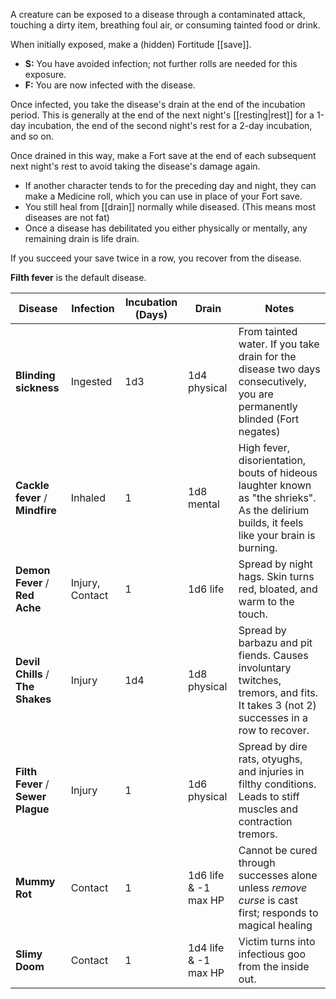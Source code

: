 A creature can be exposed to a disease through a contaminated attack, touching a dirty item, breathing foul air, or consuming tainted food or drink. 

When initially exposed, make a (hidden) Fortitude [[save]].
* **S:** You have avoided infection; not further rolls are needed for this exposure.
* **F:** You are now infected with the disease.  
 
Once infected, you take the disease's drain at the end of the incubation period.  This is generally at the end of the next night's [[resting|rest]] for a 1-day incubation, the end of the second night's rest for a 2-day incubation, and so on.

Once drained in this way, make a Fort save at the end of each subsequent next night's rest to avoid taking the disease's damage again.

* If another character tends to for the preceding day and night, they can make a Medicine roll, which you can use in place of your Fort save.
* You still heal from [[drain]] normally while diseased. (This means most diseases are not fat)
* Once a disease has debilitated you either physically or mentally, any remaining drain is life drain.

If you succeed your save twice in a row, you recover from the disease.

**Filth fever** is the default disease.

| Disease                            | Infection       | Incubation (Days) | Drain                | Notes                                                                                                                                       |
| ---------------------------------- | --------------- | ----------------- | -------------------- | ------------------------------------------------------------------------------------------------------------------------------------------- |
| **Blinding sickness**              | Ingested        | 1d3               | 1d4 physical         | From tainted water. If you take drain for the disease two days consecutively, you are permanently blinded (Fort negates)                    |
| **Cackle fever** / **Mindfire**    | Inhaled         | 1                 | 1d8 mental           | High fever, disorientation, bouts of hideous laughter known as "the shrieks".  As the delirium builds, it feels like your brain is burning. |
| **Demon Fever** / **Red Ache**     | Injury, Contact | 1                 | 1d6 life             | Spread by night hags. Skin turns red, bloated, and warm to the touch.                                                                       |
| **Devil Chills** / **The Shakes**  | Injury          | 1d4               | 1d8 physical         | Spread by barbazu and pit fiends.  Causes involuntary twitches, tremors, and fits. It takes 3 (not 2) successes in a row to recover.        |
| **Filth Fever** / **Sewer Plague** | Injury          | 1                 | 1d6 physical         | Spread by dire rats, otyughs, and injuries in filthy conditions. Leads to stiff muscles and contraction tremors.                            |
| **Mummy Rot**                      | Contact         | 1                 | 1d6 life & -1 max HP | Cannot be cured through successes alone unless *remove curse* is cast first; responds to magical healing                                    |
| **Slimy Doom**                     | Contact         | 1                 | 1d4 life & -1 max HP | Victim turns into infectious goo from the inside out.                                                                                       |
